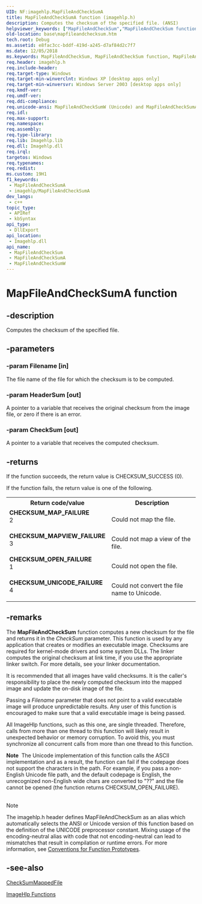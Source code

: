 ```yaml
---
UID: NF:imagehlp.MapFileAndCheckSumA
title: MapFileAndCheckSumA function (imagehlp.h)
description: Computes the checksum of the specified file. (ANSI)
helpviewer_keywords: ["MapFileAndCheckSum","MapFileAndCheckSum function","MapFileAndCheckSumA","MapFileAndCheckSumW","_win32_mapfileandchecksum","base.mapfileandchecksum","imagehlp/MapFileAndCheckSum","imagehlp/MapFileAndCheckSumA","imagehlp/MapFileAndCheckSumW"]
old-location: base\mapfileandchecksum.htm
tech.root: Debug
ms.assetid: e8fac3cc-bddf-419d-a245-d7af84d2c7f7
ms.date: 12/05/2018
ms.keywords: MapFileAndCheckSum, MapFileAndCheckSum function, MapFileAndCheckSumA, MapFileAndCheckSumW, _win32_mapfileandchecksum, base.mapfileandchecksum, imagehlp/MapFileAndCheckSum, imagehlp/MapFileAndCheckSumA, imagehlp/MapFileAndCheckSumW
req.header: imagehlp.h
req.include-header: 
req.target-type: Windows
req.target-min-winverclnt: Windows XP [desktop apps only]
req.target-min-winversvr: Windows Server 2003 [desktop apps only]
req.kmdf-ver: 
req.umdf-ver: 
req.ddi-compliance: 
req.unicode-ansi: MapFileAndCheckSumW (Unicode) and MapFileAndCheckSumA (ANSI)
req.idl: 
req.max-support: 
req.namespace: 
req.assembly: 
req.type-library: 
req.lib: Imagehlp.lib
req.dll: Imagehlp.dll
req.irql: 
targetos: Windows
req.typenames: 
req.redist: 
ms.custom: 19H1
f1_keywords:
 - MapFileAndCheckSumA
 - imagehlp/MapFileAndCheckSumA
dev_langs:
 - c++
topic_type:
 - APIRef
 - kbSyntax
api_type:
 - DllExport
api_location:
 - Imagehlp.dll
api_name:
 - MapFileAndCheckSum
 - MapFileAndCheckSumA
 - MapFileAndCheckSumW
---
```


# MapFileAndCheckSumA function


## -description

Computes the checksum of the specified file.

## -parameters

### -param Filename [in]

The file name of the file for which the checksum is to be computed.

### -param HeaderSum [out]

A pointer to a variable that receives the original checksum from the image file, or zero if there is an error.

### -param CheckSum [out]

A pointer to a variable that receives the computed checksum.

## -returns

If the function succeeds, the return value is CHECKSUM_SUCCESS (0).

If the function fails, the return value is one of the following.

<table>
<tr>
<th>Return code/value</th>
<th>Description</th>
</tr>
<tr>
<td width="40%">
<dl>
<dt><b>CHECKSUM_MAP_FAILURE</b></dt>
<dt>2</dt>
</dl>
</td>
<td width="60%">
Could not map the file.

</td>
</tr>
<tr>
<td width="40%">
<dl>
<dt><b>CHECKSUM_MAPVIEW_FAILURE</b></dt>
<dt>3</dt>
</dl>
</td>
<td width="60%">
Could not map a view of the file.

</td>
</tr>
<tr>
<td width="40%">
<dl>
<dt><b>CHECKSUM_OPEN_FAILURE</b></dt>
<dt>1</dt>
</dl>
</td>
<td width="60%">
Could not open the file.

</td>
</tr>
<tr>
<td width="40%">
<dl>
<dt><b>CHECKSUM_UNICODE_FAILURE</b></dt>
<dt>4</dt>
</dl>
</td>
<td width="60%">
Could not convert the file name to Unicode.

</td>
</tr>
</table>

## -remarks

The 
<b>MapFileAndCheckSum</b> function computes a new checksum for the file and returns it in the <i>CheckSum</i> parameter. This function is used by any application that creates or modifies an executable image. Checksums are required for kernel-mode drivers and some system DLLs. The linker computes the original checksum at link time, if you use the appropriate linker switch. For more details, see your linker documentation.

It is recommended that all images have valid checksums. It is the caller's responsibility to place the newly computed checksum into the mapped image and update the on-disk image of the file.

Passing a <i>Filename</i> parameter that does not point to a valid executable image will produce unpredictable results.  Any user of this function is encouraged to make sure that a valid executable image is being passed.

All ImageHlp functions, such as this one, are single threaded. Therefore, calls from more than one thread to this function will likely result in unexpected behavior or memory corruption. To avoid this, you must synchronize all concurrent calls from more than one thread to this function.

<div class="alert"><b>Note</b>  The Unicode implementation of this function calls the ASCII implementation and as a result, the function can fail if the codepage does not support the characters in the path. For example, if you pass a non-English Unicode file path, and the default codepage is English, the unrecognized non-English wide chars are converted to "??" and the file cannot be opened (the function returns CHECKSUM_OPEN_FAILURE).</div>
<div> </div>




> [!NOTE]
> The imagehlp.h header defines MapFileAndCheckSum as an alias which automatically selects the ANSI or Unicode version of this function based on the definition of the UNICODE preprocessor constant. Mixing usage of the encoding-neutral alias with code that not encoding-neutral can lead to mismatches that result in compilation or runtime errors. For more information, see [Conventions for Function Prototypes](/windows/win32/intl/conventions-for-function-prototypes).

## -see-also

<a href="/windows/desktop/api/imagehlp/nf-imagehlp-checksummappedfile">CheckSumMappedFile</a>



<a href="/windows/desktop/Debug/imagehlp-functions">ImageHlp Functions</a>
